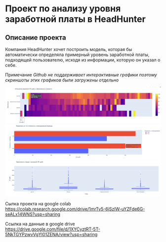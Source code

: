 # Проект по анализу уровня заработной платы в HeadHunter

## Описание проекта
Компания HeadHunter хочет построить модель, которая бы автоматически определяла примерный уровень заработной платы, подходящей пользователю, исходя из информации, которую он указал о себе. 


Примечание *Github не поддерживает интерактивные графики поэтому скриншоты этих графиков были загружены отдельно*

![Kiku](https://github.com/dmitrydivin/PROJECT-1-hh-analysis/blob/main/Screenshot%202022-10-28%20at%2010.15.37.png?raw=true)
![Kiku](https://github.com/dmitrydivin/PROJECT-1-hh-analysis/blob/main/Screenshot%202022-10-28%20at%2010.16.00.png?raw=true)
![Kiku](https://github.com/dmitrydivin/PROJECT-1-hh-analysis/blob/main/Screenshot%202022-10-28%20at%2010.16.16.png?raw=true)



Сылка проекта на google colab https://colab.research.google.com/drive/1mrTv5-6jSzIW-uYZFde6G-seALx14WNS?usp=sharing

Ссылка на данные в google drive https://drive.google.com/file/d/1XYCyztRT-5T-5NkTGYPzwvVgYI01ZENA/view?usp=sharing
